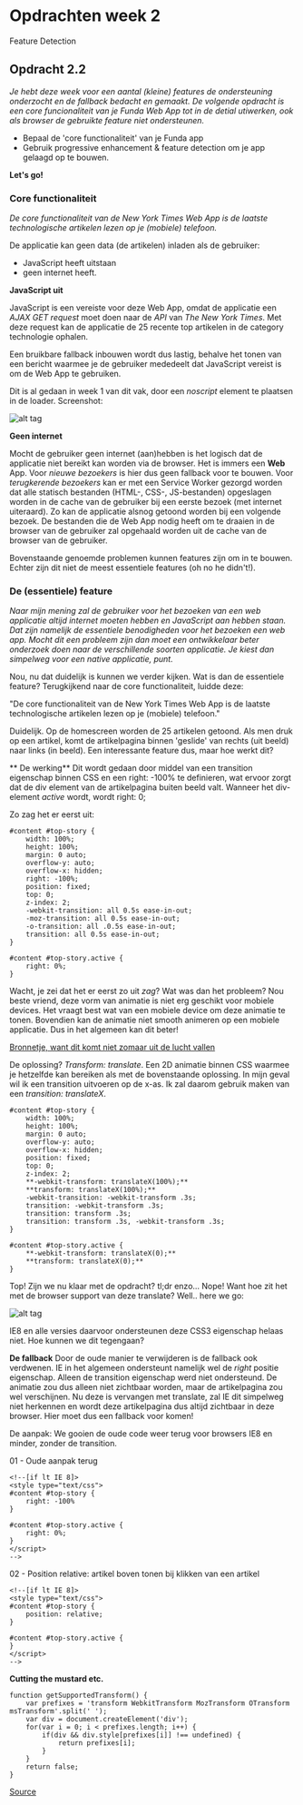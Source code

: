 # Opdrachten week 2
Feature Detection

## Opdracht 2.2 
*Je hebt deze week voor een aantal (kleine) features de ondersteuning onderzocht en de fallback bedacht en gemaakt. De volgende opdracht is een core funcionaliteit van je Funda Web App tot in de detial utiwerken, ook als browser de gebruikte feature niet ondersteunen.*

- Bepaal de 'core functionaliteit' van je Funda app
- Gebruik progressive enhancement & feature detection om je app gelaagd op te bouwen.

**Let's go!**

### Core functionaliteit
*De core functionaliteit van de New York Times Web App is de laatste technologische artikelen lezen op je (mobiele) telefoon.*

De applicatie kan geen data (de artikelen) inladen als de gebruiker:
- JavaScript heeft uitstaan
- geen internet heeft.

**JavaScript uit**

JavaScript is een vereiste voor deze Web App, omdat de applicatie een *AJAX GET request* moet doen naar de *API* van *The New York Times*. Met deze request kan de applicatie de 25 recente top artikelen in de category technologie ophalen. 

Een bruikbare fallback inbouwen wordt dus lastig, behalve het tonen van een bericht waarmee je de gebruiker mededeelt dat JavaScript vereist is om de Web App te gebruiken.

Dit is al gedaan in week 1 van dit vak, door een *noscript* element te plaatsen in de loader. Screenshot:

![alt tag](https://raw.githubusercontent.com/sennykalidien/EW/master/browser-technologies/week1/images/ajax-loader.png)


**Geen internet**

Mocht de gebruiker geen internet (aan)hebben is het logisch dat de applicatie niet bereikt kan worden via de browser. Het is immers een **Web** App. Voor *nieuwe bezoekers* is hier dus geen fallback voor te bouwen. Voor *terugkerende bezoekers* kan er met een Service Worker gezorgd worden dat alle statisch bestanden (HTML-, CSS-, JS-bestanden) opgeslagen worden in de cache van de gebruiker bij een eerste bezoek (met internet uiteraard). Zo kan de applicatie alsnog getoond worden bij een volgende bezoek. De bestanden die de Web App nodig heeft om te draaien in de browser van de gebruiker zal opgehaald worden uit de cache van de browser van de gebruiker.

Bovenstaande genoemde problemen kunnen features zijn om in te bouwen. Echter zijn dit niet de meest essentiele features (oh no he didn't!).


### De (essentiele) feature
*Naar mijn mening zal de gebruiker voor het bezoeken van een web applicatie altijd internet moeten hebben en JavaScript aan hebben staan. Dat zijn namelijk de essentiele benodigheden voor het bezoeken een web app. Mocht dit een probleem zijn dan moet een ontwikkelaar beter onderzoek doen naar de verschillende soorten applicatie. Je kiest dan simpelweg voor een native applicatie, punt.*

Nou, nu dat duidelijk is kunnen we verder kijken. Wat is dan de essentiele feature? Terugkijkend naar de core functionaliteit, luidde deze: 

"De core functionaliteit van de New York Times Web App is de laatste technologische artikelen lezen op je (mobiele) telefoon."

Duidelijk. Op de homescreen worden de 25 artikelen getoond. Als men druk op een artikel, komt de artikelpagina binnen 'geslide' van rechts (uit beeld) naar links (in beeld). Een interessante feature dus, maar hoe werkt dit?

** De werking**
Dit wordt gedaan door middel van een transition eigenschap binnen CSS en een right: -100% te definieren, wat ervoor zorgt dat de div element van de artikelpagina buiten beeld valt. Wanneer het div-element *active* wordt, wordt right: 0;

Zo zag het er eerst uit: 
```
#content #top-story { 
    width: 100%;
    height: 100%;
    margin: 0 auto;
    overflow-y: auto;
    overflow-x: hidden;
    right: -100%;
    position: fixed;
    top: 0;
    z-index: 2;           
    -webkit-transition: all 0.5s ease-in-out;
    -moz-transition: all 0.5s ease-in-out;
    -o-transition: all .0.5s ease-in-out;
    transition: all 0.5s ease-in-out;
}

#content #top-story.active { 
    right: 0%;
}
```

Wacht, je zei dat het er eerst zo uit *zag*? Wat was dan het probleem? Nou beste vriend, deze vorm van animatie is niet erg geschikt voor mobiele devices. Het vraagt best wat van een mobiele device om deze animatie te tonen. Bovendien kan de animatie niet smooth animeren op een mobiele applicatie. Dus in het algemeen kan dit beter! 

[Bronnetje, want dit komt niet zomaar uit de lucht vallen](http://www.paulirish.com/2012/why-moving-elements-with-translate-is-better-than-posabs-topleft/)

De oplossing? *Transform: translate*. Een 2D animatie binnen CSS waarmee je hetzelfde kan bereiken als met de bovenstaande oplossing. In mijn geval wil ik een transition uitvoeren op de x-as. Ik zal daarom gebruik maken van een *transition: translateX*.


```
#content #top-story { 
    width: 100%;
    height: 100%;
    margin: 0 auto;
    overflow-y: auto;
    overflow-x: hidden;
    position: fixed;
    top: 0;
    z-index: 2;           
    **-webkit-transform: translateX(100%);**
    **transform: translateX(100%);**
    -webkit-transition: -webkit-transform .3s;
    transition: -webkit-transform .3s;
    transition: transform .3s;
    transition: transform .3s, -webkit-transform .3s;
}

#content #top-story.active { 
    **-webkit-transform: translateX(0);**
    **transform: translateX(0);**
}
```

Top! Zijn we nu klaar met de opdracht? tl;dr enzo... Nope! Want hoe zit het met de browser support van deze translate? Well.. here we go:

![alt tag](https://raw.githubusercontent.com/sennykalidien/EW/master/browser-technologies/week2/opdracht2/images/translate_browser.png)

IE8 en alle versies daarvoor ondersteunen deze CSS3 eigenschap helaas niet. Hoe kunnen we dit tegengaan?


**De fallback**
Door de oude manier te verwijderen is de fallback ook verdwenen. IE in het algemeen ondersteunt namelijk wel de *right* positie eigenschap. Alleen de transition eigenschap werd niet ondersteund. De animatie zou dus alleen niet zichtbaar worden, maar de artikelpagina zou wel verschijnen. Nu deze is vervangen met translate, zal IE dit simpelweg niet herkennen en wordt deze artikelpagina dus altijd zichtbaar in deze browser. Hier moet dus een fallback voor komen!

De aanpak: We gooien de oude code weer terug voor browsers IE8 en minder, zonder de transition. 

01 - Oude aanpak terug
```
<!--[if lt IE 8]>
<style type="text/css">
#content #top-story { 
    right: -100%      
}

#content #top-story.active { 
    right: 0%;
}
</script>
-->
```

02 - Position relative: artikel boven tonen bij klikken van een artikel
```
<!--[if lt IE 8]>
<style type="text/css">
#content #top-story { 
    position: relative;     
}

#content #top-story.active { 
}
</script>
-->
```

**Cutting the mustard etc.**
```
function getSupportedTransform() {
    var prefixes = 'transform WebkitTransform MozTransform OTransform msTransform'.split(' ');
    var div = document.createElement('div');
    for(var i = 0; i < prefixes.length; i++) {
        if(div && div.style[prefixes[i]] !== undefined) {
            return prefixes[i];
        }
    }
    return false;
}

```
[Source](http://stackoverflow.com/questions/7212102/detect-with-javascript-or-jquery-if-css-transform-2d-is-available)
